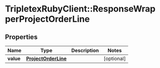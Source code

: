 # TripletexRubyClient::ResponseWrapperProjectOrderLine

## Properties
Name | Type | Description | Notes
------------ | ------------- | ------------- | -------------
**value** | [**ProjectOrderLine**](ProjectOrderLine.md) |  | [optional] 


